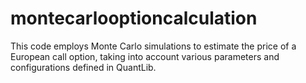 # montecarlooptioncalculation
 This code employs Monte Carlo simulations to estimate the price of a European call option, taking into account various parameters and configurations defined in QuantLib.
